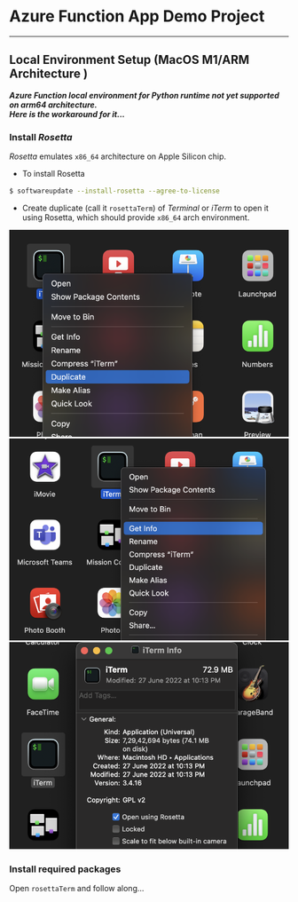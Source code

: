# Azure Function App Demo Project
---
## Local Environment Setup (MacOS M1/ARM Architecture )

***Azure Function local environment for Python runtime not yet supported on arm64 architecture.<br> Here is the workaround for it...***

### Install *Rosetta*
*Rosetta* emulates `x86_64` architecture on Apple Silicon chip.

- To install Rosetta
```bash
$ softwareupdate --install-rosetta --agree-to-license
```
- Create duplicate (call it `rosettaTerm`) of *Terminal* or *iTerm* to open it using Rosetta, which should provide `x86_64` arch environment.

![alt text](./images/duplicate.png "Duplicate terminal App")
![alt text](./images/getinfo.png "Duplicate terminal App")
![alt text](./images/openusingrosetta.png "Duplicate terminal App")


### Install required packages
Open `rosettaTerm` and follow along...


